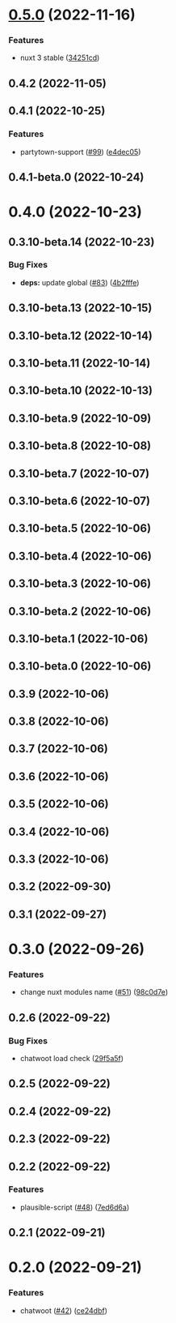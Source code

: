 # [0.5.0](https://github.com/huntersofbook/huntersofbook/compare/chatwoot-nuxt@0.4.2...chatwoot-nuxt@0.5.0) (2022-11-16)


### Features

* nuxt 3 stable ([34251cd](https://github.com/huntersofbook/huntersofbook/commit/34251cd7f78e7d40ae338401938e69e0511212ff))



## 0.4.2 (2022-11-05)



## 0.4.1 (2022-10-25)


### Features

* partytown-support ([#99](https://github.com/huntersofbook/huntersofbook/issues/99)) ([e4dec05](https://github.com/huntersofbook/huntersofbook/commit/e4dec05a1a112e5100038cb7a2cafb1d439b3daa))



## 0.4.1-beta.0 (2022-10-24)



# 0.4.0 (2022-10-23)



## 0.3.10-beta.14 (2022-10-23)


### Bug Fixes

* **deps:** update global ([#83](https://github.com/huntersofbook/huntersofbook/issues/83)) ([4b2fffe](https://github.com/huntersofbook/huntersofbook/commit/4b2fffe1512180af7ab592a02d389d44d3013143))



## 0.3.10-beta.13 (2022-10-15)



## 0.3.10-beta.12 (2022-10-14)



## 0.3.10-beta.11 (2022-10-14)



## 0.3.10-beta.10 (2022-10-13)



## 0.3.10-beta.9 (2022-10-09)



## 0.3.10-beta.8 (2022-10-08)



## 0.3.10-beta.7 (2022-10-07)



## 0.3.10-beta.6 (2022-10-07)



## 0.3.10-beta.5 (2022-10-06)



## 0.3.10-beta.4 (2022-10-06)



## 0.3.10-beta.3 (2022-10-06)



## 0.3.10-beta.2 (2022-10-06)



## 0.3.10-beta.1 (2022-10-06)



## 0.3.10-beta.0 (2022-10-06)



## 0.3.9 (2022-10-06)



## 0.3.8 (2022-10-06)



## 0.3.7 (2022-10-06)



## 0.3.6 (2022-10-06)



## 0.3.5 (2022-10-06)



## 0.3.4 (2022-10-06)



## 0.3.3 (2022-10-06)



## 0.3.2 (2022-09-30)



## 0.3.1 (2022-09-27)



# 0.3.0 (2022-09-26)


### Features

* change nuxt modules name ([#51](https://github.com/huntersofbook/huntersofbook/issues/51)) ([98c0d7e](https://github.com/huntersofbook/huntersofbook/commit/98c0d7ea1b673995da7d979acfc685b04338d602))



## 0.2.6 (2022-09-22)


### Bug Fixes

* chatwoot load check ([29f5a5f](https://github.com/huntersofbook/huntersofbook/commit/29f5a5f0eb6f6e1804f6a01699dcc485f2074aed))



## 0.2.5 (2022-09-22)



## 0.2.4 (2022-09-22)



## 0.2.3 (2022-09-22)



## 0.2.2 (2022-09-22)


### Features

* plausible-script ([#48](https://github.com/huntersofbook/huntersofbook/issues/48)) ([7ed6d6a](https://github.com/huntersofbook/huntersofbook/commit/7ed6d6af11560781ac4ec572571fe6573380e4f6))



## 0.2.1 (2022-09-21)



# 0.2.0 (2022-09-21)


### Features

* chatwoot ([#42](https://github.com/huntersofbook/huntersofbook/issues/42)) ([ce24dbf](https://github.com/huntersofbook/huntersofbook/commit/ce24dbfa46e71d2d17ebe36fe1781ad0900db8a0))



